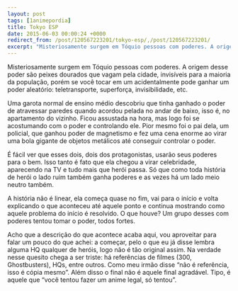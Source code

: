 ```yaml
---
layout: post
tags: [1animepordia]
title: Tokyo ESP
date: 2015-06-03 00:00:24 +0000
redirect_from: /post/120567223201/tokyo-esp/,/post/120567223201/
excerpt: "Misteriosamente surgem em Tóquio pessoas com poderes. A origem desse poder são peixes dourados que vagam pela cidade, invisíveis para a maioria da população, porém se você tocar em um acidentalmente pode ganhar um poder aleatório: teletransporte, superforça, invisibilidade, etc."
---
```


Misteriosamente surgem em Tóquio pessoas com poderes. A origem desse
poder são peixes dourados que vagam pela cidade, invisíveis para a
maioria da população, porém se você tocar em um acidentalmente pode
ganhar um poder aleatório: teletransporte, superforça, invisibilidade,
etc.

Uma garota normal de ensino médio descobriu que tinha ganhado o poder de
atravessar paredes quando acordou pelada no andar de baixo, isso é, no
apartamento do vizinho. Ficou assustada na hora, mas logo foi se
acostumando com o poder e controlando ele. Pior mesmo foi o pai dela, um
policial, que ganhou poder de magnetismo e fez uma cena enorme ao virar
uma bola gigante de objetos metálicos até conseguir controlar o poder.

É fácil ver que esses dois, dois dos protagonistas, usarão seus poderes
para o bem. Isso tanto é fato que ela chegou a virar celebridade,
aparecendo na TV e tudo mais que herói passa. Só que como toda história
de herói o lado ruim também ganha poderes e as vezes há um lado meio
neutro também.

A história não é linear, ela começa quase no fim, vai para o início e
volta explicando o que aconteceu até aquele ponto e continua mostrando
como aquele problema do início é resolvido. O que houve? Um grupo desses
com poderes tentou tomar o poder, todos fortes.

Acho que a descrição do que acontece acaba aqui, vou aproveitar para
falar um pouco do que achei: a começar, pelo o que eu já disse lembra
alguma HQ qualquer de heróis, logo não é tão original assim. Na verdade
nesse quesito chega a ser triste: há referências de filmes (300,
Ghostbusters), HQs, entre outros. Como meu irmão disse “não é
referência, isso é cópia mesmo”. Além disso o final não é aquele final
agradável. Tipo, é aquele que “você tentou fazer um anime legal, só
tentou”.


